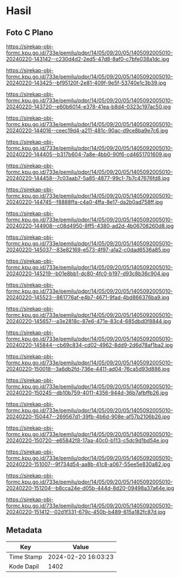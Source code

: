 # Hasil

## Foto C Plano

https://sirekap-obj-formc.kpu.go.id/733e/pemilu/pdpr/14/05/09/20/05/1405092005010-20240220-143142--c230d4d2-2ed5-47d8-8af0-c7bfe038a1dc.jpg

https://sirekap-obj-formc.kpu.go.id/733e/pemilu/pdpr/14/05/09/20/05/1405092005010-20240220-143425--bf95120f-2e81-409f-9e5f-53740e1c3b39.jpg

https://sirekap-obj-formc.kpu.go.id/733e/pemilu/pdpr/14/05/09/20/05/1405092005010-20240220-143720--e60b6014-e378-41ea-b8d4-0323c197ac50.jpg

https://sirekap-obj-formc.kpu.go.id/733e/pemilu/pdpr/14/05/09/20/05/1405092005010-20240220-144016--ceec19d4-a211-481c-90ac-d9ce8ba9e7c6.jpg

https://sirekap-obj-formc.kpu.go.id/733e/pemilu/pdpr/14/05/09/20/05/1405092005010-20240220-144405--b317b604-7a8e-4bb0-90f6-cd4651701609.jpg

https://sirekap-obj-formc.kpu.go.id/733e/pemilu/pdpr/14/05/09/20/05/1405092005010-20240220-144458--7c03aab7-5a85-4877-99c1-7b7c47676fd8.jpg

https://sirekap-obj-formc.kpu.go.id/733e/pemilu/pdpr/14/05/09/20/05/1405092005010-20240220-144745--f8888ffa-c4a0-4ffa-8e17-da2b0ad758ff.jpg

https://sirekap-obj-formc.kpu.go.id/733e/pemilu/pdpr/14/05/09/20/05/1405092005010-20240220-144908--c08d4950-8ff5-4380-ad2d-4b06708260d8.jpg

https://sirekap-obj-formc.kpu.go.id/733e/pemilu/pdpr/14/05/09/20/05/1405092005010-20240220-145037--83e82169-e573-4f97-a1a2-c0dad6536a85.jpg

https://sirekap-obj-formc.kpu.go.id/733e/pemilu/pdpr/14/05/09/20/05/1405092005010-20240220-145219--b01e8bb1-dc80-4fc0-b197-d93c8b36c904.jpg

https://sirekap-obj-formc.kpu.go.id/733e/pemilu/pdpr/14/05/09/20/05/1405092005010-20240220-145523--861776af-e4b7-4671-9fad-4bd866376ba9.jpg

https://sirekap-obj-formc.kpu.go.id/733e/pemilu/pdpr/14/05/09/20/05/1405092005010-20240220-145657--a3e2818c-87e6-471e-83c4-685dbd0f8844.jpg

https://sirekap-obj-formc.kpu.go.id/733e/pemilu/pdpr/14/05/09/20/05/1405092005010-20240220-145844--cb69c834-cd02-4962-8dd9-2d6d78af1ba2.jpg

https://sirekap-obj-formc.kpu.go.id/733e/pemilu/pdpr/14/05/09/20/05/1405092005010-20240220-150018--3a6db2fd-736e-4411-ad04-76ca5d93d886.jpg

https://sirekap-obj-formc.kpu.go.id/733e/pemilu/pdpr/14/05/09/20/05/1405092005010-20240220-150245--db10b759-4011-4356-944d-36b7afbffb26.jpg

https://sirekap-obj-formc.kpu.go.id/733e/pemilu/pdpr/14/05/09/20/05/1405092005010-20240220-150447--269567d1-39fb-4b6d-908e-af57b2106b26.jpg

https://sirekap-obj-formc.kpu.go.id/733e/pemilu/pdpr/14/05/09/20/05/1405092005010-20240220-150720--e65842f8-17aa-40c0-b113-c5dc9d1bd54e.jpg

https://sirekap-obj-formc.kpu.go.id/733e/pemilu/pdpr/14/05/09/20/05/1405092005010-20240220-151007--9f734d54-aa8b-41c8-a067-55ee5e830a82.jpg

https://sirekap-obj-formc.kpu.go.id/733e/pemilu/pdpr/14/05/09/20/05/1405092005010-20240220-151204--b8cca24e-d05b-444d-8d20-09498a37a64e.jpg

https://sirekap-obj-formc.kpu.go.id/733e/pemilu/pdpr/14/05/09/20/05/1405092005010-20240220-151412--02d1f331-679c-450b-b489-615a182fc87d.jpg


## Metadata

| Key        | Value               |
| ---------- | ------------------- |
| Time Stamp | 2024-02-20 16:03:23 |
| Kode Dapil | 1402                |



